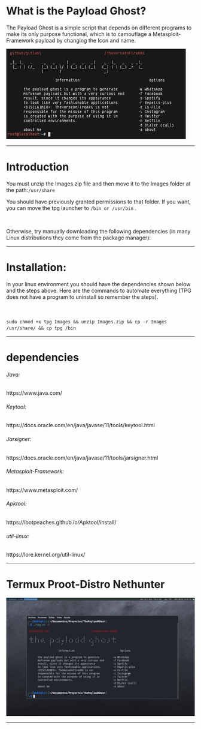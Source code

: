 <h1>What is the Payload Ghost?</h1>
<p>The Payload Ghost is a simple script that depends on different programs to make its only purpose functional, which is to camouflage a Metasploit-Framework payload by changing 
the Icon and name.</p>
<img src="photo.JPEG">
<hr>
<h1>Introduction</h1>
<p>You must unzip the Images.zip file and then move it to the Images folder at the path:<code>/usr/share</code>
<br>
<p>You should have previously granted permissions to that folder. If you want, you can move the tpg launcher to 
  <code>/bin or /usr/bin</code> .</p>
<br>
<p>Otherwise, try manually downloading the following dependencies (in many Linux distributions they come from the package manager):</p>
<hr>
<h1>Installation:</h1>
<p>In your linux environment you should have the dependencies shown below and the steps above.
Here are the commands to automate everything (TPG does not have a program to uninstall so remember the steps).</p>
<br>
<code>
sudo chmod +x tpg Images && unzip Images.zip && cp -r Images /usr/share/ && cp tpg /bin
</code>
<hr>
<h1>dependencies</h1>
<h6>Java:</h6><p> https://www.java.com/</p>
<h6>Keytool:</h6><p> https://docs.oracle.com/en/java/javase/11/tools/keytool.html</p>
<h6>Jarsigner:</h6><p> https://docs.oracle.com/en/java/javase/11/tools/jarsigner.html</p>
<h6>Metasploit-Framework:</h6><p> https://www.metasploit.com/</p>
<h6>Apktool:</h6><p> https://ibotpeaches.github.io/Apktool/install/</p>
<h6>util-linux:</h6><p> https://lore.kernel.org/util-linux/</p>
<hr>
<h1>Termux Proot-Distro Nethunter</h1>
<img src="nethunter.JPEG">
<hr>
